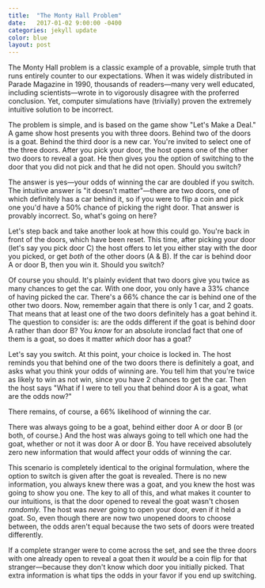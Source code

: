 ```yaml
---
title:  "The Monty Hall Problem"
date:   2017-01-02 9:00:00 -0400
categories: jekyll update
color: blue
layout: post
---
```

The Monty Hall problem is a classic example of a provable, simple truth that runs entirely counter to our expectations. When it was widely distributed in Parade Magazine in 1990, thousands of readers—many very well educated, including scientists—wrote in to vigorously disagree with the proferred conclusion. Yet, computer simulations have (trivially) proven the extremely intuitive solution to be incorrect.

The problem is simple, and is based on the game show "Let's Make a Deal." A game show host presents you with three doors. Behind two of the doors is a goat. Behind the third door is a new car. You're invited to select one of the three doors. After you pick your door, the host opens one of the other two doors to reveal a goat. He then gives you the option of switching to the door that you did not pick and that he did not open. Should you switch?

The answer is yes—your odds of winning the car are doubled if you switch. The intuitive answer is "it doesn't matter"—there are two doors, one of which definitely has a car behind it, so if you were to flip a coin and pick one you'd have a 50% chance of picking the right door. That answer is provably incorrect. So, what's going on here?

Let's step back and take another look at how this could go. You're back in front of the doors, which have been reset. This time, after picking your door (let's say you pick door C) the host offers to let you either stay with the door you picked, or get *both* of the other doors (A & B). If the car is behind door A or door B, then you win it. Should you switch?

Of course you should. It's plainly evident that two doors give you twice as many chances to get the car. With one door, you only have a 33% chance of having picked the car. There's a 66% chance the car is behind one of the other two doors. Now, remember again that there is only 1 car, and 2 goats. That means that at least one of the two doors definitely has a goat behind it. The question to consider is: are the odds different if the goat is behind door A rather than door B? You *know* for an absolute ironclad fact that one of them is a goat, so does it matter *which* door has a goat?

Let's say you switch. At this point, your choice is locked in. The host reminds you that behind one of the two doors there is definitely a goat, and asks what you think your odds of winning are. You tell him that you're twice as likely to win as not win, since you have 2 chances to get the car. Then the host says "What if I were to tell you that behind door A is a goat, what are the odds now?"

There remains, of course, a 66% likelihood of winning the car.

There was always going to be a goat, behind either door A or door B (or both, of course.) And the host was always going to tell which one had the goat, whether or not it was door A or door B. You have received absolutely zero new information that would affect your odds of winning the car.

This scenario is completely identical to the original formulation, where the option to switch is given after the goat is revealed. There is no new information, you always knew there was a goat, and you knew the host was going to show you one. The key to all of this, and what makes it counter to our intuitions, is that the door opened to reveal the goat wasn't chosen *randomly.* The host was *never* going to open your door, even if it held a goat. So, even though there are now two unopened doors to choose between, the odds aren't equal because the two sets of doors were treated differently.

If a complete stranger were to come across the set, and see the three doors with one already open to reveal a goat then it *would* be a coin flip for that stranger—because they don't know which door you initially picked. That extra information is what tips the odds in your favor if you end up switching.
